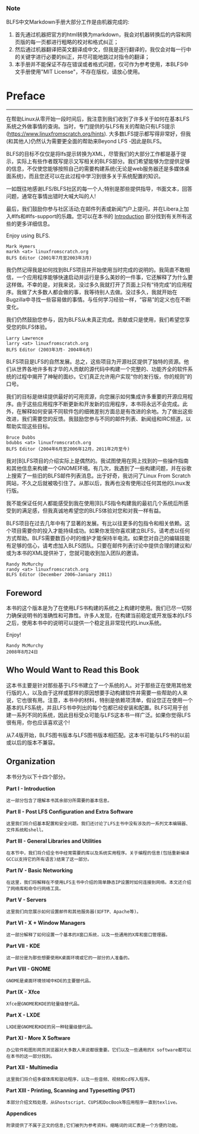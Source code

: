 
### Note

BLFS中文Markdown手册大部分工作是由机器完成的:

1. 首先通过机器把官方的html转换为markdown，我会对机器转换后的内容和网页版的每一页都进行粗略的校对和格式纠正；
2. 然后通过机器翻译把英文翻译成中文，但我是逐行翻译的，我仅会对每一行中的关键字进行必要的纠正，并尽可能地跳过对指令的翻译；
3. 本手册并不能保证不存在错误或者格式问题，仅可作为参考使用，本BLFS中文手册使用"MIT License"，不存在版权，请放心使用。


# Preface
--------

在帮助Linux从零开始一段时间后，我注意到我们收到了许多关于如何在基本LFS系统之外做事情的查询。当时，专门提供的与LFS有关的帮助只有LFS提示 (https://www.linuxfromscratch.org/hints). 大多数LFS提示都写得非常好，但我(和其他人)仍然认为需要更全面的帮助来Beyond LFS -因此是BLFS。

BLFS的目标不仅仅是将lfs提示转换为XML，尽管我们的大部分工作都是基于提示，实际上有些作者既写提示又写相关的BLFS部分。我们希望能够为您提供足够的信息，不仅使您能够按照自己的需要构建系统(无论是web服务器还是多媒体桌面系统)，而且您还可以在此过程中学习到很多关于系统配置的知识。

一如既往地感谢LFS/BLFS社区的每一个人;特别是那些提供指导，书面文本，回答问题，通常在事情出错时大喊大叫的人!

最后，我们鼓励你参与社区活动;在邮件列表或新闻门户上提问，并在Libera上加入#lfs和#lfs-support的乐趣。您可以在本书的 [Introduction](1.Welcome_to_blfs.md) 部分找到有关所有这些的更多详细信息。

Enjoy using BLFS.

    Mark Hymers
    markh <at> linuxfromscratch.org
    BLFS Editor (2001年7月至2003年3月)

我仍然记得我是如何找到BLFS项目并开始使用当时完成的说明的。我简直不敢相信，一个应用程序能够快速启动并运行是多么美妙的一件事，它还解释了为什么要这样做。不幸的是，对我来说，没过多久我就打开了页面上只有“待完成”的应用程序。我做了大多数人都会做的事，我等待别人去做。没过多久，我就开始在Bugzilla中寻找一些容易做的事情。与任何学习经验一样，“容易”的定义也在不断变化。

我们仍然鼓励您参与，因为BLFS从未真正完成。贡献或只是使用，我们希望您享受您的BLFS体验。

    Larry Lawrence
    larry <at> linuxfromscratch.org
    BLFS Editor (2003年3月- 2004年6月)

BLFS项目是LFS的自然发展。总之，这些项目为开源社区提供了独特的资源。他们从世界各地许多有才华的人贡献的源代码中构建一个完整的、功能齐全的软件系统的过程中揭开了神秘的面纱。它们真正允许用户实现“你的发行版，你的规则”的口号。

我们的目标是继续提供最好的可用资源，向您展示如何集成许多重要的开源应用程序。由于这些应用程序不断更新和开发新的应用程序，本书将永远不会完成。此外，在解释如何安装不同软件包的细微差别方面总是有改进的余地。为了做出这些改进，我们需要您的反馈。我鼓励您参与不同的邮件列表、新闻组和IRC频道，以帮助实现这些目标。

    Bruce Dubbs
    bdubbs <at> linuxfromscratch.org
    BLFS Editor (2004年6月至2006年12月，2011年2月至今)

我对[B]LFS项目的介绍实际上是偶然的。我试图使用在网上找到的一些操作指南和其他信息来构建一个GNOME环境。有几次，我遇到了一些构建问题，并在谷歌上搜索了一些旧的BLFS邮件列表消息。出于好奇，我访问了Linux From Scratch网站，不久之后就被吸引住了。从那以后，我再也没有使用过任何其他的Linux发行版。

我不能保证任何人都能感受到我在使用[B]LFS指令构建我的最初几个系统后所感受到的满足感，但我真诚地希望您的BLFS体验对您和对我一样有益。

BLFS项目在过去几年中有了显著的发展。有比以往更多的包指令和相关依赖。这个项目需要你的投入才能持续成功。如果你发现你喜欢建立BLFS，请考虑以任何方式帮助。BLFS需要数百小时的维护才能保持半电流。如果您对自己的编辑技能有足够的信心，请考虑加入BLFS团队。只要在邮件列表讨论中提供合理的建议和/或为本书的XML提供补丁，您就可能收到加入团队的邀请。

    Randy McMurchy
    randy <at> linuxfromscratch.org
    BLFS Editor (December 2006–January 2011)


## Foreword

本书的这个版本是为了在使用LFS书构建的系统之上构建时使用。我们已尽一切努力确保说明书的准确性和可靠性。许多人发现，在构建当前稳定或开发版本的LFS之后，使用本书中的说明可以提供一个稳定且非常现代的Linux系统。

Enjoy!

    Randy McMurchy
    2008年8月24日


## Who Would Want to Read this Book

这本书主要是针对那些基于LFS书建立了一个系统的人。对于那些正在使用其他发行版的人，以及由于这样或那样的原因想要手动构建软件并需要一些帮助的人来说，它也很有用。注意，本书中的材料，特别是依赖项清单，假设您正在使用一个基本的LFS系统，并且LFS书中列出的每个包都已经安装和配置。BLFS可用于创建一系列不同的系统，因此目标受众可能与LFS这本书一样广泛。如果你觉得LFS很有用，你也应该喜欢这个!

从7.4版开始，BLFS图书版本与LFS图书版本相匹配。这本书可能与LFS书的以前或以后的版本不兼容。


## Organization

本书分为以下十四个部分。

**Part I - Introduction**

    这一部分包含了理解本书其余部分所需要的基本信息。

**Part II - Post LFS Configuration and Extra Software**

    这里我们将介绍基本配置和安全问题。我们还讨论了LFS主书中没有涉及的一系列文本编辑器、文件系统和shell。

**Part III - General Libraries and Utilities**

    在本节中，我们将介绍全书中经常需要的库以及系统实用程序。关于编程的信息(包括重新编译GCC以支持它的所有语言)结束了这一部分。

**Part IV - Basic Networking**

    在这里，我们将解释在不使用LFS主书中介绍的简单静态IP设置时如何连接到网络。本文还介绍了网络库和命令行网络工具。

**Part V - Servers**

    这里我们向您展示如何设置邮件和其他服务器(如FTP、Apache等)。

**Part VI - X + Window Managers**

    这一部分解释了如何设置一个基本的X窗口系统，以及一些通用的X库和窗口管理器。

**Part VII - KDE**

    这一部分是为那些想要使用K桌面环境或它的一部分的人准备的。

**Part VIII - GNOME**

    GNOME是桌面环境领域中KDE的主要替代品。

**Part IX - Xfce**

    Xfce是GNOME和KDE的轻量级替代品。

**Part X - LXDE**

    LXDE是GNOME和KDE的另一种轻量级替代品。

**Part XI - More X Software**

    办公软件和图形网页浏览器对大多数人来说都很重要。它们以及一些通用的X software都可以在本书的这一部分找到。

**Part XII - Multimedia**

    这里我们将介绍多媒体库和驱动程序，以及一些音频、视频和cd写入程序。

**Part XIII - Printing, Scanning and Typesetting (PST)**

    本部分介绍文档处理，从Ghostscript、CUPS和DocBook等应用程序一直到texlive。

**Appendices**

    附录提供了不属于正文的信息;它们被列为参考资料。缩略词的词汇表是一个方便的功能。
